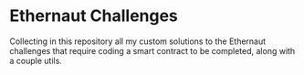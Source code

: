 # Ethernaut Challenges

Collecting in this repository all my custom solutions to the Ethernaut challenges that require coding a smart contract to be completed, along with a couple utils.